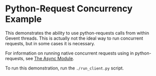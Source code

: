 Python-Request Concurrency Example
==================================

This demonstrates the ability to use python-requests calls
from within Gevent threads. This is actually not the ideal
way to run concurrent requests, but in some cases it is necessary.

For information on running native concurrent requests using in
python-requests, see
[The Async Module](http://docs.python-requests.org/en/latest/user/advanced/#asynchronous-requests).

To run this demonstration, run the `./run_client.py` script.

